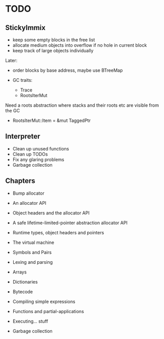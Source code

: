 # TODO

## StickyImmix

* keep some empty blocks in the free list
* allocate medium objects into overflow if no hole in current block
* keep track of large objects individually

Later:
* order blocks by base address, maybe use BTreeMap

* GC traits:
  * Trace
  * RootsIterMut

Need a roots abstraction where stacks and their roots etc are visible from
the GC
* RootsIterMut::Item = &mut TaggedPtr


## Interpreter

* Clean up unused functions
* Clean up TODOs
* Fix any glaring problems
* Garbage collection


## Chapters

* Bump allocator
* An allocator API
* Object headers and the allocator API

* A safe lifetime-limited-pointer abstraction allocator API
* Runtime types, object headers and pointers
* The virtual machine

* Symbols and Pairs
* Lexing and parsing
* Arrays
* Dictionaries
* Bytecode
* Compiling simple expressions
* Functions and partial-applications

* Executing... stuff

* Garbage collection
